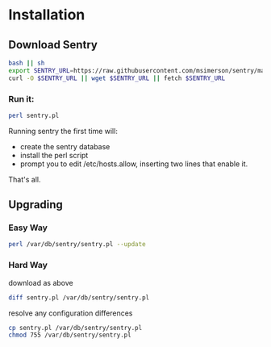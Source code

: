 # Installation

## Download Sentry

```sh
bash || sh
export SENTRY_URL=https://raw.githubusercontent.com/msimerson/sentry/master/sentry.pl
curl -O $SENTRY_URL || wget $SENTRY_URL || fetch $SENTRY_URL
```

### Run it:
```sh
perl sentry.pl
```
Running sentry the first time will:

* create the sentry database
* install the perl script
* prompt you to edit /etc/hosts.allow, inserting two lines that enable it.

That's all.

## Upgrading

### Easy Way
```sh
perl /var/db/sentry/sentry.pl --update
```

### Hard Way
download as above

```sh
diff sentry.pl /var/db/sentry/sentry.pl
```

resolve any configuration differences

```sh
cp sentry.pl /var/db/sentry/sentry.pl
chmod 755 /var/db/sentry/sentry.pl
```
